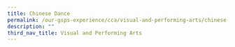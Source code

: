 ```yaml
---
title: Chinese Dance
permalink: /our-gsps-experience/cca/visual-and-performing-arts/chinese-dance/
description: ""
third_nav_title: Visual and Performing Arts
---
```

